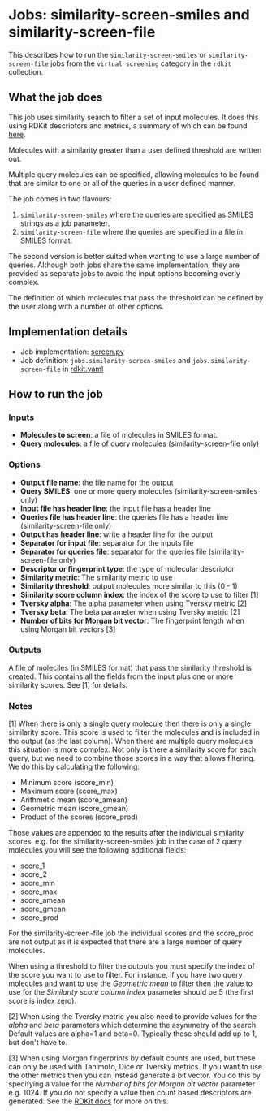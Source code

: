 # Jobs: similarity-screen-smiles and similarity-screen-file

This describes how to run the `similarity-screen-smiles` or `similarity-screen-file` jobs from the `virtual screening`
category in the `rdkit` collection.

## What the job does

This job uses similarity search to filter a set of input molecules.
It does this using RDKit descriptors and metrics, a summary of which can be found 
[here](http://rdkit.org/docs/GettingStartedInPython.html#fingerprinting-and-molecular-similarity).

Molecules with a similarity greater than a user defined threshold are written out.

Multiple query molecules can be specified, allowing molecules to be found that are similar to one or all of the queries in a user defined manner.

The  job comes in two flavours:
1. `similarity-screen-smiles`  where the queries are specified  as SMILES strings as a job parameter.
2. `similarity-screen-file` where the queries are specified in a file in SMILES format.

The second version is better suited when wanting to use a large number of queries. Although both jobs share the same implementation, they are provided as separate jobs to avoid the input options becoming overly complex.

The definition of which molecules that pass the threshold can be defined by the user along with a number of other options.

## Implementation details

* Job implementation: [screen.py](/screen.py)
* Job definition: `jobs.similarity-screen-smiles` and `jobs.similarity-screen-file`  in [rdkit.yaml](../rdkit.yaml)

## How to run the job

### Inputs

* **Molecules to screen**: a file of molecules in SMILES format.
* **Query molecules**: a file of query molecules (similarity-screen-file only)

### Options

* **Output file name**: the file name for the output
* **Query SMILES**: one or more query molecules (similarity-screen-smiles only)
* **Input file has header line**: the input file has a header line
* **Queries file has header line**: the queries file has a header line (similarity-screen-file only)
* **Output has header line**: write a header line for the output
* **Separator for input file**: separator for the inputs file
* **Separator for queries file**: separator for the queries file (similarity-screen-file only)
* **Descriptor or fingerprint type**: the type of molecular descriptor
* **Similarity metric**: The similarity metric to use
* **Similarity threshold**:  output molecules more similar to this (0 - 1)
* **Similarity score column index**: the index of the score to use to filter [1]
* **Tversky alpha**: The alpha parameter when using Tversky metric [2]
* **Tversky beta**: The beta parameter when using Tversky metric [2]
* **Number of bits for Morgan bit vector**: The fingerprint length when using Morgan bit vectors [3]

### Outputs

A file of moleciles (in SMILES format) that pass the similarity threshold is created.
This contains all the fields from the input plus one or more similarity scores. See [1] for details.

### Notes

[1] When there is only a single query molecule then there is only a single similarity score. This score is used to filter the molecules and is included in the output (as the last column).
When there are multiple query molecules this situation is more complex. Not only is there a similarity score for each query, but we need to combine those scores in a way that allows filtering. We do this by calculating the following:
- Minimum score (score_min)
- Maximum score (score_max)
- Arithmetic mean (score_amean)
- Geometric mean (score_gmean)
- Product of the scores (score_prod)

Those values are appended to the results after the individual similarity scores. e.g. for the similarity-screen-smiles  job in the case of 2 query molecules you will see the following additional fields:
- score_1
- score_2
- score_min
- score_max
- score_amean
- score_gmean
- score_prod

For the similarity-screen-file job the individual scores and the score_prod are not output as it is expected that there 
are a large number of query molecules.

When using a threshold to filter the outputs you must specify the index of the score you want to use to filter. For instance, 
if you have two query molecules and want to use the *Geometric mean* to filter then the value to use for the 
*Similarity score column index* parameter should be 5 (the first score is index zero).

[2] When using the Tversky metric you also need to provide values for the *alpha* and *beta* parameters which determine
the asymmetry of the search. Default values are alpha=1 and beta=0.  Typically these should add up to 1, but don't have to.

[3] When using Morgan fingerprints by default counts are used, but these can only be used with Tanimoto, Dice or Tversky
metrics. If you want to use the other metrics then you can instead generate a bit vector. You do this by specifying a
value for the *Number of bits for Morgan bit vector* parameter e.g. 1024. If you do not specify a value then count based
descriptors are generated. See the 
[RDKit docs](http://rdkit.org/docs/GettingStartedInPython.html#morgan-fingerprints-circular-fingerprints) for more on this.